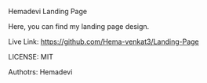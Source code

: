 Hemadevi Landing Page

Here, you can find my landing page design.

Live Link: https://github.com/Hema-venkat3/Landing-Page

LICENSE: MIT

Authotrs:
    Hemadevi